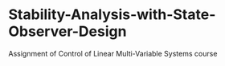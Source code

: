 # Stability-Analysis-with-State-Observer-Design
Assignment of Control of Linear Multi-Variable Systems course

